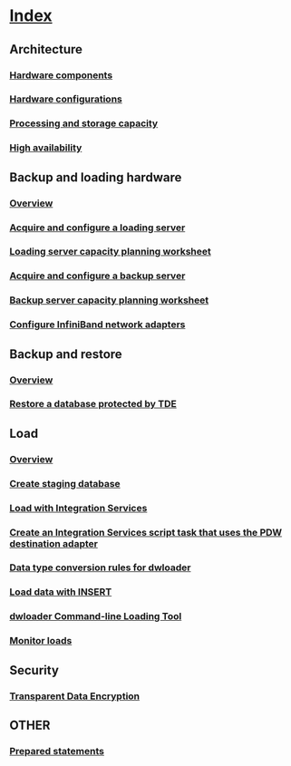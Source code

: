 # [Index](index.md)
## Architecture
### [Hardware components](hardware-components.md)
### [Hardware configurations](hardware-configurations.md)
### [Processing and storage capacity](processing-and-storage-capacity-planning.md)
### [High availability](high-availability.md)
## Backup and loading hardware
### [Overview](backup-and-loading-hardware-overview.md)
### [Acquire and configure a loading server](acquire-and-configure-loading-server.md)
### [Loading server capacity planning worksheet](loading-server-capacity-planning-worksheet.md)
### [Acquire and configure a backup server](acquire-and-configure-backup-server.md)
### [Backup server capacity planning worksheet](backup-server-capacity-planning-worksheet.md)
### [Configure InfiniBand network adapters](configure-infiniband-network-adapters.md)

## Backup and restore
### [Overview](backup-and-restore-overview.md)
### [Restore a database protected by TDE](restore-database-protected-by-tde.md)
## Load
### [Overview](load-overview.md)
### [Create staging database](staging-database.md)
### [Load with Integration Services](load-with-ssis.md)
### [Create an Integration Services script task that uses the PDW destination adapter](create-ssis-script-task-using-pdw-destination-adapter.md)
### [Data type conversion rules for dwloader](dwloader-data-type-conversion-rules.md)
### [Load data with INSERT](load-data-with-insert.md)
### [dwloader Command-line Loading Tool](dwloader.md)
### [Monitor loads](monitor-loads.md)

## Security
### [Transparent Data Encryption](transparent-data-encryption.md)



## OTHER
### [Prepared statements](prepared-statements.md)